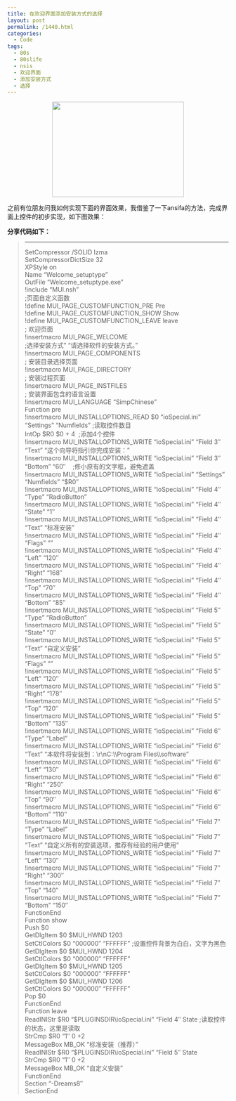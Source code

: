 ```yaml
---
title: 在欢迎界面添加安装方式的选择
layout: post
permalink: /1440.html
categories:
  - Code
tags:
  - 80s
  - 80slife
  - nsis
  - 欢迎界面
  - 添加安装方式
  - 选择
---
```

<p style="text-align: center;">
  <a href="http://www.80aj.com/wp-content/uploads/2010/08/1.png"><img class="size-medium wp-image-1453 aligncenter" title="1" src="http://www.80aj.com/wp-content/uploads/2010/08/1-300x217.png" alt="" width="300" height="217" /></a>
</p>

之前有位朋友问我如何实现下面的界面效果，我借鉴了一下ansifa的方法，完成界面上控件的初步实现，如下图效果：

**分享代码如下：**

> ** **
> 
> <div id="_mcePaste">
>   SetCompressor /SOLID lzma
> </div>
> 
> <div id="_mcePaste">
>   SetCompressorDictSize 32
> </div>
> 
> <div id="_mcePaste">
>   XPStyle on
> </div>
> 
> <div id="_mcePaste">
>   Name &#8220;Welcome_setuptype&#8221;
> </div>
> 
> <div id="_mcePaste">
>   OutFile &#8220;Welcome_setuptype.exe&#8221;
> </div>
> 
> <div id="_mcePaste">
>   !include &#8220;MUI.nsh&#8221;
> </div>
> 
> <div id="_mcePaste">
>   ;页面自定义函数
> </div>
> 
> <div id="_mcePaste">
>   !define MUI_PAGE_CUSTOMFUNCTION_PRE Pre
> </div>
> 
> <div id="_mcePaste">
>   !define MUI_PAGE_CUSTOMFUNCTION_SHOW Show
> </div>
> 
> <div id="_mcePaste">
>   !define MUI_PAGE_CUSTOMFUNCTION_LEAVE leave
> </div>
> 
> <div id="_mcePaste">
>   ; 欢迎页面
> </div>
> 
> <div id="_mcePaste">
>   !insertmacro MUI_PAGE_WELCOME
> </div>
> 
> <div id="_mcePaste">
>   ;选择安装方式&#8221; &#8220;请选择软件的安装方式。&#8221;
> </div>
> 
> <div id="_mcePaste">
>   !insertmacro MUI_PAGE_COMPONENTS
> </div>
> 
> <div id="_mcePaste">
>   ; 安装目录选择页面
> </div>
> 
> <div id="_mcePaste">
>   !insertmacro MUI_PAGE_DIRECTORY
> </div>
> 
> <div id="_mcePaste">
>   ; 安装过程页面
> </div>
> 
> <div id="_mcePaste">
>   !insertmacro MUI_PAGE_INSTFILES
> </div>
> 
> <div id="_mcePaste">
>   ; 安装界面包含的语言设置
> </div>
> 
> <div id="_mcePaste">
>   !insertmacro MUI_LANGUAGE &#8220;SimpChinese&#8221;
> </div>
> 
> <div id="_mcePaste">
>   Function pre
> </div>
> 
> <div id="_mcePaste">
>   !insertmacro MUI_INSTALLOPTIONS_READ $0 &#8220;ioSpecial.ini&#8221; &#8220;Settings&#8221; &#8220;Numfields&#8221; ;读取控件数目
> </div>
> 
> <div id="_mcePaste">
>   IntOp $R0 $0 + 4  ;添加4个控件
> </div>
> 
> <div id="_mcePaste">
>   !insertmacro MUI_INSTALLOPTIONS_WRITE &#8220;ioSpecial.ini&#8221; &#8220;Field 3&#8243; &#8220;Text&#8221; &#8220;这个向导将指引你完成安装：&#8221;
> </div>
> 
> <div id="_mcePaste">
>   !insertmacro MUI_INSTALLOPTIONS_WRITE &#8220;ioSpecial.ini&#8221; &#8220;Field 3&#8243; &#8220;Bottom&#8221; &#8220;60&#8243;    ;修小原有的文字框，避免遮盖
> </div>
> 
> <div id="_mcePaste">
>   !insertmacro MUI_INSTALLOPTIONS_WRITE &#8220;ioSpecial.ini&#8221; &#8220;Settings&#8221; &#8220;Numfields&#8221; &#8220;$R0&#8243;
> </div>
> 
> <div id="_mcePaste">
>   !insertmacro MUI_INSTALLOPTIONS_WRITE &#8220;ioSpecial.ini&#8221; &#8220;Field 4&#8243; &#8220;Type&#8221; &#8220;RadioButton&#8221;
> </div>
> 
> <div id="_mcePaste">
>   !insertmacro MUI_INSTALLOPTIONS_WRITE &#8220;ioSpecial.ini&#8221; &#8220;Field 4&#8243; &#8220;State&#8221; &#8220;1&#8243;
> </div>
> 
> <div id="_mcePaste">
>   !insertmacro MUI_INSTALLOPTIONS_WRITE &#8220;ioSpecial.ini&#8221; &#8220;Field 4&#8243; &#8220;Text&#8221; &#8220;标准安装&#8221;
> </div>
> 
> <div id="_mcePaste">
>   !insertmacro MUI_INSTALLOPTIONS_WRITE &#8220;ioSpecial.ini&#8221; &#8220;Field 4&#8243; &#8220;Flags&#8221; &#8220;&#8221;
> </div>
> 
> <div id="_mcePaste">
>   !insertmacro MUI_INSTALLOPTIONS_WRITE &#8220;ioSpecial.ini&#8221; &#8220;Field 4&#8243; &#8220;Left&#8221; &#8220;120&#8243;
> </div>
> 
> <div id="_mcePaste">
>   !insertmacro MUI_INSTALLOPTIONS_WRITE &#8220;ioSpecial.ini&#8221; &#8220;Field 4&#8243; &#8220;Right&#8221; &#8220;168&#8243;
> </div>
> 
> <div id="_mcePaste">
>   !insertmacro MUI_INSTALLOPTIONS_WRITE &#8220;ioSpecial.ini&#8221; &#8220;Field 4&#8243; &#8220;Top&#8221; &#8220;70&#8243;
> </div>
> 
> <div id="_mcePaste">
>   !insertmacro MUI_INSTALLOPTIONS_WRITE &#8220;ioSpecial.ini&#8221; &#8220;Field 4&#8243; &#8220;Bottom&#8221; &#8220;85&#8243;
> </div>
> 
> <div id="_mcePaste">
>   !insertmacro MUI_INSTALLOPTIONS_WRITE &#8220;ioSpecial.ini&#8221; &#8220;Field 5&#8243; &#8220;Type&#8221; &#8220;RadioButton&#8221;
> </div>
> 
> <div id="_mcePaste">
>   !insertmacro MUI_INSTALLOPTIONS_WRITE &#8220;ioSpecial.ini&#8221; &#8220;Field 5&#8243; &#8220;State&#8221; &#8220;0&#8243;
> </div>
> 
> <div id="_mcePaste">
>   !insertmacro MUI_INSTALLOPTIONS_WRITE &#8220;ioSpecial.ini&#8221; &#8220;Field 5&#8243; &#8220;Text&#8221; &#8220;自定义安装&#8221;
> </div>
> 
> <div id="_mcePaste">
>   !insertmacro MUI_INSTALLOPTIONS_WRITE &#8220;ioSpecial.ini&#8221; &#8220;Field 5&#8243; &#8220;Flags&#8221; &#8220;&#8221;
> </div>
> 
> <div id="_mcePaste">
>   !insertmacro MUI_INSTALLOPTIONS_WRITE &#8220;ioSpecial.ini&#8221; &#8220;Field 5&#8243; &#8220;Left&#8221; &#8220;120&#8243;
> </div>
> 
> <div id="_mcePaste">
>   !insertmacro MUI_INSTALLOPTIONS_WRITE &#8220;ioSpecial.ini&#8221; &#8220;Field 5&#8243; &#8220;Right&#8221; &#8220;178&#8243;
> </div>
> 
> <div id="_mcePaste">
>   !insertmacro MUI_INSTALLOPTIONS_WRITE &#8220;ioSpecial.ini&#8221; &#8220;Field 5&#8243; &#8220;Top&#8221; &#8220;120&#8243;
> </div>
> 
> <div id="_mcePaste">
>   !insertmacro MUI_INSTALLOPTIONS_WRITE &#8220;ioSpecial.ini&#8221; &#8220;Field 5&#8243; &#8220;Bottom&#8221; &#8220;135&#8243;
> </div>
> 
> <div id="_mcePaste">
>   !insertmacro MUI_INSTALLOPTIONS_WRITE &#8220;ioSpecial.ini&#8221; &#8220;Field 6&#8243; &#8220;Type&#8221; &#8220;Label&#8221;
> </div>
> 
> <div id="_mcePaste">
>   !insertmacro MUI_INSTALLOPTIONS_WRITE &#8220;ioSpecial.ini&#8221; &#8220;Field 6&#8243; &#8220;Text&#8221; &#8220;本软件将安装到：\r\nC:\\Program Files\\software&#8221;
> </div>
> 
> <div id="_mcePaste">
>   !insertmacro MUI_INSTALLOPTIONS_WRITE &#8220;ioSpecial.ini&#8221; &#8220;Field 6&#8243; &#8220;Left&#8221; &#8220;130&#8243;
> </div>
> 
> <div id="_mcePaste">
>   !insertmacro MUI_INSTALLOPTIONS_WRITE &#8220;ioSpecial.ini&#8221; &#8220;Field 6&#8243; &#8220;Right&#8221; &#8220;250&#8243;
> </div>
> 
> <div id="_mcePaste">
>   !insertmacro MUI_INSTALLOPTIONS_WRITE &#8220;ioSpecial.ini&#8221; &#8220;Field 6&#8243; &#8220;Top&#8221; &#8220;90&#8243;
> </div>
> 
> <div id="_mcePaste">
>   !insertmacro MUI_INSTALLOPTIONS_WRITE &#8220;ioSpecial.ini&#8221; &#8220;Field 6&#8243; &#8220;Bottom&#8221; &#8220;110&#8243;
> </div>
> 
> <div id="_mcePaste">
>   !insertmacro MUI_INSTALLOPTIONS_WRITE &#8220;ioSpecial.ini&#8221; &#8220;Field 7&#8243; &#8220;Type&#8221; &#8220;Label&#8221;
> </div>
> 
> <div id="_mcePaste">
>   !insertmacro MUI_INSTALLOPTIONS_WRITE &#8220;ioSpecial.ini&#8221; &#8220;Field 7&#8243; &#8220;Text&#8221; &#8220;自定义所有的安装选项，推荐有经验的用户使用&#8221;
> </div>
> 
> <div id="_mcePaste">
>   !insertmacro MUI_INSTALLOPTIONS_WRITE &#8220;ioSpecial.ini&#8221; &#8220;Field 7&#8243; &#8220;Left&#8221; &#8220;130&#8243;
> </div>
> 
> <div id="_mcePaste">
>   !insertmacro MUI_INSTALLOPTIONS_WRITE &#8220;ioSpecial.ini&#8221; &#8220;Field 7&#8243; &#8220;Right&#8221; &#8220;300&#8243;
> </div>
> 
> <div id="_mcePaste">
>   !insertmacro MUI_INSTALLOPTIONS_WRITE &#8220;ioSpecial.ini&#8221; &#8220;Field 7&#8243; &#8220;Top&#8221; &#8220;140&#8243;
> </div>
> 
> <div id="_mcePaste">
>   !insertmacro MUI_INSTALLOPTIONS_WRITE &#8220;ioSpecial.ini&#8221; &#8220;Field 7&#8243; &#8220;Bottom&#8221; &#8220;150&#8243;
> </div>
> 
> <div id="_mcePaste">
>   FunctionEnd
> </div>
> 
> <div id="_mcePaste">
>   Function show
> </div>
> 
> <div id="_mcePaste">
>   Push $0
> </div>
> 
> <div id="_mcePaste">
>   GetDlgItem $0 $MUI_HWND 1203
> </div>
> 
> <div id="_mcePaste">
>   SetCtlColors $0 &#8220;000000&#8243; &#8220;FFFFFF&#8221; ;设置控件背景为白白，文字为黑色
> </div>
> 
> <div id="_mcePaste">
>   GetDlgItem $0 $MUI_HWND 1204
> </div>
> 
> <div id="_mcePaste">
>   SetCtlColors $0 &#8220;000000&#8243; &#8220;FFFFFF&#8221;
> </div>
> 
> <div id="_mcePaste">
>   GetDlgItem $0 $MUI_HWND 1205
> </div>
> 
> <div id="_mcePaste">
>   SetCtlColors $0 &#8220;000000&#8243; &#8220;FFFFFF&#8221;
> </div>
> 
> <div id="_mcePaste">
>   GetDlgItem $0 $MUI_HWND 1206
> </div>
> 
> <div id="_mcePaste">
>   SetCtlColors $0 &#8220;000000&#8243; &#8220;FFFFFF&#8221;
> </div>
> 
> <div id="_mcePaste">
>   Pop $0
> </div>
> 
> <div id="_mcePaste">
>   FunctionEnd
> </div>
> 
> <div id="_mcePaste">
>   Function leave
> </div>
> 
> <div id="_mcePaste">
>   ReadINIStr $R0 &#8220;$PLUGINSDIR\ioSpecial.ini&#8221; &#8220;Field 4&#8243; State ;读取控件的状态，这里是读取
> </div>
> 
> <div id="_mcePaste">
>   StrCmp $R0 &#8220;1&#8243; 0 +2
> </div>
> 
> <div id="_mcePaste">
>   MessageBox MB_OK &#8220;标准安装（推荐）&#8221;
> </div>
> 
> <div id="_mcePaste">
>   ReadINIStr $R0 &#8220;$PLUGINSDIR\ioSpecial.ini&#8221; &#8220;Field 5&#8243; State
> </div>
> 
> <div id="_mcePaste">
>   StrCmp $R0 &#8220;1&#8243; 0 +2
> </div>
> 
> <div id="_mcePaste">
>   MessageBox MB_OK &#8220;自定义安装&#8221;
> </div>
> 
> <div id="_mcePaste">
>   FunctionEnd
> </div>
> 
> <div id="_mcePaste">
>   Section &#8220;-Dreams8&#8243;
> </div>
> 
> <div id="_mcePaste">
>   SectionEnd
> </div>